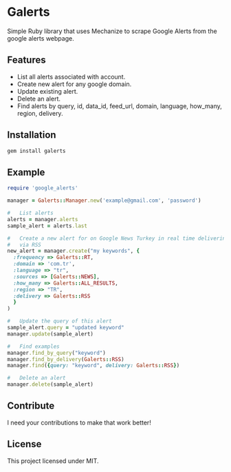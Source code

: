 #   Galerts

Simple Ruby library that uses Mechanize to scrape Google Alerts from the google
alerts webpage.

##  Features

-   List all alerts associated with account.
-   Create new alert for any google domain.
-   Update existing alert.
-   Delete an alert.
-   Find alerts by query, id, data_id, feed_url, domain, language, how_many,
    region, delivery.

##  Installation

```sh
gem install galerts
```

##  Example

```ruby
require 'google_alerts'

manager = Galerts::Manager.new('example@gmail.com', 'password')

#   List alerts
alerts = manager.alerts
sample_alert = alerts.last

#   Create a new alert for on Google News Turkey in real time delivering alerts
#   via RSS
new_alert = manager.create("my keywords", {
  :frequency => Galerts::RT,
  :domain => 'com.tr',
  :language => "tr",
  :sources => [Galerts::NEWS],
  :how_many => Galerts::ALL_RESULTS,
  :region => "TR",
  :delivery => Galerts::RSS
  }
)

#   Update the query of this alert
sample_alert.query = "updated keyword"
manager.update(sample_alert)

#   Find examples
manager.find_by_query("keyword")
manager.find_by_delivery(Galerts::RSS)
manager.find({query: "keyword", delivery: Galerts::RSS})

#   Delete an alert
manager.delete(sample_alert)

```

##  Contribute

I need your contributions to make that work better!

##  License

This project licensed under MIT.
